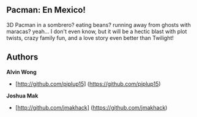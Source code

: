 ## Pacman: En Mexico!

3D Pacman in a sombrero? eating beans? running away from ghosts with maracas? yeah... I don't even know, but it will be a hectic blast with plot twists, crazy family fun, and a love story even better than Twilight!

## Authors

**Alvin Wong**
- [http://github.com/piplup15] (https://github.com/piplup15)

**Joshua Mak**
- [http://github.com/jmakhack] (https://github.com/jmakhack)
